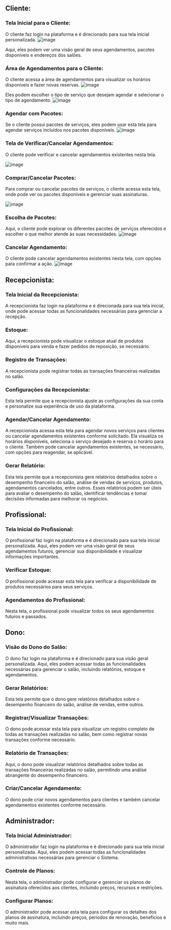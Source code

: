 ## Cliente:

### Tela Inicial para o Cliente:
O cliente faz login na plataforma e é direcionado para sua tela inicial personalizada.
![image](https://github.com/ARMCardoso/ES2/assets/103678227/c2e41d7e-9ad7-4e09-923e-13c93b8aeeff)

Aqui, eles podem ver uma visão geral de seus agendamentos, pacotes disponíveis e endereços dos salões.

### Área de Agendamentos para o Cliente:
O cliente acessa a área de agendamentos para visualizar os horários disponíveis e fazer novas reservas.
![image](https://github.com/ARMCardoso/ES2/assets/103678227/50de34e3-4181-4da0-92de-5fccc4d343d1)

Eles podem escolher o tipo de serviço que desejam agendar e selecionar o tipo de agendamento.
![image](https://github.com/ARMCardoso/ES2/assets/103678227/b7fbf698-6d63-43d7-8ed0-e90d47a79782)

### Agendar com Pacotes:
Se o cliente possui pacotes de serviços, eles podem usar esta tela para agendar serviços incluídos nos pacotes disponíveis.
![image](https://github.com/ARMCardoso/ES2/assets/103678227/6900d8a9-fd2e-4138-8d57-7425a98723b9)


### Tela de Verificar/Cancelar Agendamentos:
O cliente pode verificar e cancelar agendamentos existentes nesta tela.

![image](https://github.com/ARMCardoso/ES2/assets/103678227/6ba8e12b-7678-4f4b-b04d-f04a555631dd)


### Comprar/Cancelar Pacotes:
Para comprar ou cancelar pacotes de serviços, o cliente acessa esta tela, onde pode ver os pacotes disponíveis e gerenciar suas assinaturas.

![image](https://github.com/ARMCardoso/ES2/assets/103678227/8cdd7866-96a1-4595-b257-2226d3bb3c03)


### Escolha de Pacotes:
Aqui, o cliente pode explorar os diferentes pacotes de serviços oferecidos e escolher o que melhor atende às suas necessidades.
![image](https://github.com/ARMCardoso/ES2/assets/103678227/b2e16627-6046-47cc-8334-b87d00dc92b7)


### Cancelar Agendamento:
O cliente pode cancelar agendamentos existentes nesta tela, com opções para confirmar a ação.
![image](https://github.com/ARMCardoso/ES2/assets/103678227/be33aef0-16a7-478a-8ab4-8194d2ee7053)


## Recepcionista:

### Tela Inicial da Recepcionista:
A recepcionista faz login na plataforma e é direcionada para sua tela inicial, onde pode acessar todas as funcionalidades necessárias para gerenciar a recepção.
### Estoque:
Aqui, a recepcionista pode visualizar o estoque atual de produtos disponíveis para venda e fazer pedidos de reposição, se necessário.
### Registro de Transações:
A recepcionista pode registrar todas as transações financeiras realizadas no salão.
### Configurações da Recepcionista:
Esta tela permite que a recepcionista ajuste as configurações da sua conta e personalize sua experiência de uso da plataforma.
### Agendar/Cancelar Agendamento:
A recepcionista acessa esta tela para agendar novos serviços para clientes ou cancelar agendamentos existentes conforme solicitado.
Ela visualiza os horários disponíveis, seleciona o serviço desejado e reserva o horário para o cliente.
Também pode cancelar agendamentos existentes, se necessário, com opções para reagendar, se aplicável.
### Gerar Relatório:
Esta tela permite que a recepcionista gere relatórios detalhados sobre o desempenho financeiro do salão, análise de vendas de serviços, produtos, agendamentos cancelados, entre outros.
Esses relatórios podem ser úteis para avaliar o desempenho do salão, identificar tendências e tomar decisões informadas para melhorar os negócios.

## Profissional:

### Tela Inicial do Profissional:
O profissional faz login na plataforma e é direcionado para sua tela inicial personalizada.
Aqui, eles podem ver uma visão geral de seus agendamentos futuros, gerenciar sua disponibilidade e visualizar informações importantes.
### Verificar Estoque:
O profissional pode acessar esta tela para verificar a disponibilidade de produtos necessários para seus serviços.
### Agendamentos do Profissional:
Nesta tela, o profissional pode visualizar todos os seus agendamentos futuros e passados.

## Dono:

### Visão do Dono do Salão:
O dono faz login na plataforma e é direcionado para sua visão geral personalizada.
Aqui, eles podem acessar todas as funcionalidades necessárias para gerenciar o salão, incluindo relatórios, estoque e agendamentos.
### Gerar Relatórios:
Esta tela permite que o dono gere relatórios detalhados sobre o desempenho financeiro do salão, análise de vendas, entre outros.
### Registrar/Visualizar Transações:
O dono pode acessar esta tela para visualizar um registro completo de todas as transações realizadas no salão, bem como registrar novas transações conforme necessário.
### Relatório de Transações:
Aqui, o dono pode visualizar relatórios detalhados sobre todas as transações financeiras realizadas no salão, permitindo uma análise abrangente do desempenho financeiro.
### Criar/Cancelar Agendamento:
O dono pode criar novos agendamentos para clientes e também cancelar agendamentos existentes conforme necessário.

## Administrador:

### Tela Inicial Administrador:
O administrador faz login na plataforma e é direcionado para sua tela inicial personalizada.
Aqui, eles podem acessar todas as funcionalidades administrativas necessárias para gerenciar o Sistema.
### Controle de Planos:
Nesta tela, o administrador pode configurar e gerenciar os planos de assinatura oferecidos aos clientes, incluindo preços, recursos e restrições.
### Configurar Planos:
O administrador pode acessar esta tela para configurar os detalhes dos planos de assinatura, incluindo preços, períodos de renovação, benefícios e muito mais.
